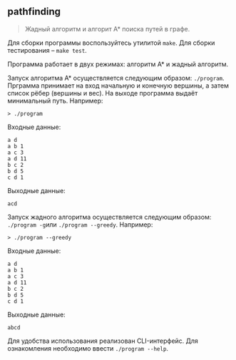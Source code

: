## pathfinding

> Жадный алгоритм и алгорит А* поиска путей в графе.

Для сборки программы воспользуйтесь утилитой `make`. Для сборки тестирования &ndash; `make test`.

Программа работает в двух режимах: алгоритм А* и жадный алгоритм.

Запуск алгоритма А* осуществляется следующим образом: `./program`. Прграмма принимает на вход начальную и конечную вершины, а затем список рёбер (вершины и вес). На выходе программа выдаёт минимальный путь. Например:
```
> ./program
```
Входные данные:
```
a d
a b 1
a c 3
a d 11
b c 2
b d 5
c d 1
```
Выходные данные:
```
acd
```

Запуск жадного алгоритма осуществляется следующим образом: `./program -g`или `./program --greedy`. Например:
```
> ./program --greedy
```
Входные данные:
```
a d
a b 1
a c 3
a d 11
b c 2
b d 5
c d 1
```
Выходные данные:
```
abcd
```

Для удобства использования реализован CLI-интерфейс. Для ознакомления необходимо ввести `./program --help`.